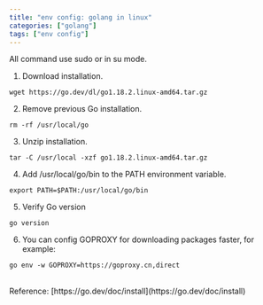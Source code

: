 ```yaml
---
title: "env config: golang in linux"
categories: ["golang"]
tags: ["env config"]
---
```


All command use sudo or in su mode.

1. Download installation.
```shell
wget https://go.dev/dl/go1.18.2.linux-amd64.tar.gz
```

2. Remove previous Go installation.
```shell
rm -rf /usr/local/go
```

3. Unzip installation.
```shell
tar -C /usr/local -xzf go1.18.2.linux-amd64.tar.gz
```

4. Add /usr/local/go/bin to the PATH environment variable.
```shell
export PATH=$PATH:/usr/local/go/bin
```

5. Verify Go version
```shell
go version
```

6. You can config GOPROXY for downloading packages faster, for example:
```shell
go env -w GOPROXY=https://goproxy.cn,direct
```
<br>
Reference: 
[https://go.dev/doc/install](https://go.dev/doc/install)
